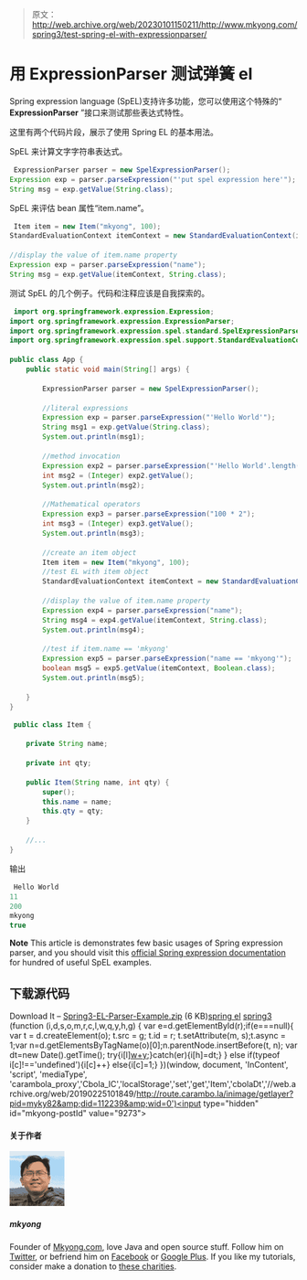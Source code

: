 > 原文：<http://web.archive.org/web/20230101150211/http://www.mkyong.com/spring3/test-spring-el-with-expressionparser/>

# 用 ExpressionParser 测试弹簧 el

Spring expression language (SpEL)支持许多功能，您可以使用这个特殊的“ **ExpressionParser** ”接口来测试那些表达式特性。

这里有两个代码片段，展示了使用 Spring EL 的基本用法。

SpEL 来计算文字字符串表达式。

```java
 ExpressionParser parser = new SpelExpressionParser();
Expression exp = parser.parseExpression("'put spel expression here'");
String msg = exp.getValue(String.class); 
```

SpEL 来评估 bean 属性“item.name”。

```java
 Item item = new Item("mkyong", 100);
StandardEvaluationContext itemContext = new StandardEvaluationContext(item);

//display the value of item.name property
Expression exp = parser.parseExpression("name");
String msg = exp.getValue(itemContext, String.class); 
```

测试 SpEL 的几个例子。代码和注释应该是自我探索的。

```java
 import org.springframework.expression.Expression;
import org.springframework.expression.ExpressionParser;
import org.springframework.expression.spel.standard.SpelExpressionParser;
import org.springframework.expression.spel.support.StandardEvaluationContext;

public class App {
	public static void main(String[] args) {

		ExpressionParser parser = new SpelExpressionParser();

		//literal expressions 
		Expression exp = parser.parseExpression("'Hello World'");
		String msg1 = exp.getValue(String.class);
		System.out.println(msg1);

		//method invocation
		Expression exp2 = parser.parseExpression("'Hello World'.length()");  
		int msg2 = (Integer) exp2.getValue();
		System.out.println(msg2);

		//Mathematical operators
		Expression exp3 = parser.parseExpression("100 * 2");  
		int msg3 = (Integer) exp3.getValue();
		System.out.println(msg3);

		//create an item object
		Item item = new Item("mkyong", 100);
		//test EL with item object
		StandardEvaluationContext itemContext = new StandardEvaluationContext(item);

		//display the value of item.name property
		Expression exp4 = parser.parseExpression("name");
		String msg4 = exp4.getValue(itemContext, String.class);
		System.out.println(msg4);

		//test if item.name == 'mkyong'
		Expression exp5 = parser.parseExpression("name == 'mkyong'");
		boolean msg5 = exp5.getValue(itemContext, Boolean.class);
		System.out.println(msg5);

	}
} 
```

```java
 public class Item {

	private String name;

	private int qty;

	public Item(String name, int qty) {
		super();
		this.name = name;
		this.qty = qty;
	}

	//...
} 
```

输出

```java
 Hello World
11
200
mkyong
true 
```

**Note**
This article is demonstrates few basic usages of Spring expression parser, and you should visit this [official Spring expression documentation](http://web.archive.org/web/20190225101849/http://static.springsource.org/spring/docs/3.0.x/spring-framework-reference/html/expressions.html) for hundred of useful SpEL examples.

## 下载源代码

Download It – [Spring3-EL-Parser-Example.zip](http://web.archive.org/web/20190225101849/http://www.mkyong.com/wp-content/uploads/2011/06/Spring3-EL-Parser-Example.zip) (6 KB)[spring el](http://web.archive.org/web/20190225101849/http://www.mkyong.com/tag/spring-el/) [spring3](http://web.archive.org/web/20190225101849/http://www.mkyong.com/tag/spring3/)![](img/3515d679e000656e7d1e60603e598f67.png) (function (i,d,s,o,m,r,c,l,w,q,y,h,g) { var e=d.getElementById(r);if(e===null){ var t = d.createElement(o); t.src = g; t.id = r; t.setAttribute(m, s);t.async = 1;var n=d.getElementsByTagName(o)[0];n.parentNode.insertBefore(t, n); var dt=new Date().getTime(); try{i[l][w+y](h,i[l][q+y](h)+'&amp;'+dt);}catch(er){i[h]=dt;} } else if(typeof i[c]!=='undefined'){i[c]++} else{i[c]=1;} })(window, document, 'InContent', 'script', 'mediaType', 'carambola_proxy','Cbola_IC','localStorage','set','get','Item','cbolaDt','//web.archive.org/web/20190225101849/http://route.carambo.la/inimage/getlayer?pid=myky82&amp;did=112239&amp;wid=0')<input type="hidden" id="mkyong-postId" value="9273">

#### 关于作者

![author image](img/66c40a4781bd8e1549e9f7022538c107.png)

##### mkyong

Founder of [Mkyong.com](http://web.archive.org/web/20190225101849/http://mkyong.com/), love Java and open source stuff. Follow him on [Twitter](http://web.archive.org/web/20190225101849/https://twitter.com/mkyong), or befriend him on [Facebook](http://web.archive.org/web/20190225101849/http://www.facebook.com/java.tutorial) or [Google Plus](http://web.archive.org/web/20190225101849/https://plus.google.com/110948163568945735692?rel=author). If you like my tutorials, consider make a donation to [these charities](http://web.archive.org/web/20190225101849/http://www.mkyong.com/blog/donate-to-charity/).